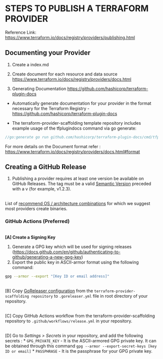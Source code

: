 # STEPS TO PUBLISH A TERRAFORM PROVIDER

Reference Link: https://www.terraform.io/docs/registry/providers/publishing.html

## Documenting your Provider
1. Create a index.md
2. Create document for each resource and data source
https://www.terraform.io/docs/registry/providers/docs.html

3.  Generating Documentation 
https://github.com/hashicorp/terraform-plugin-docs

* Automatically generate documentation for your provider in the format necessary for the Terraform Registry - https://github.com/hashicorp/terraform-plugin-docs

* The terraform-provider-scaffolding template repository includes example usage of the tfplugindocs command via go generate:

```GO
//go:generate go run github.com/hashicorp/terraform-plugin-docs/cmd/tfplugindocs
```

For more details on the Document format refer : https://www.terraform.io/docs/registry/providers/docs.html#format

## Creating a GitHub Release 
1. Publishing a provider requires at least one version be available on GitHub Releases. The tag must be a valid [Semantic Version](https://semver.org/) preceded with a v (for example, v1.2.3).

<br> List of [recommend OS / architecture combinations](https://www.terraform.io/docs/registry/providers/os-arch.html) for which we suggest most providers create binaries.
 
 ### GitHub Actions (Preferred)
 
<br><b> [A] Create a Signing Key </b>
 1. Generate a GPG key which will be used for signing releases (https://docs.github.com/en/github/authenticating-to-github/generating-a-new-gpg-key)
 2. Export the public key in ASCII-armor format using the following command:
```bash
gpg --armor --export "[Key ID or email address]"
```

<br> [B] Copy [GoReleaser configuration](https://github.com/hashicorp/terraform-provider-scaffolding/blob/master/.goreleaser.yml) from the `terraform-provider-scaffolding repository` to `.goreleaser.yml` file in root directory of your repository.

<br> [C] Copy GitHub Actions workflow from the terraform-provider-scaffolding repository to `.github/workflows/release.yml` in your repository.

<br> [D] Go to *Settings > Secrets* in your repository, and add the following secrets : 
     * `GPG_PRIVATE_KEY`  -  It is the ASCII-armored GPG private key. It can be obtained through this command `gpg --armor --export-secret-keys [key ID or email]`
     * `PASSPHRASE`  -  It is the passphrase for your GPG private key.


 
 
 
 
